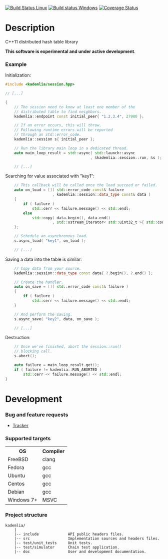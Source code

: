 [![Build Status Linux](https://travis-ci.org/DavidKeller/kademlia.svg?branch=master)](https://travis-ci.org/aleks-f/kademlia)
[![Build status Windows](https://ci.appveyor.com/api/projects/status/vf43m6qq8fk6kri1?svg=true)](https://ci.appveyor.com/project/aleks-f/kademlia)
[![Coverage Status](https://coveralls.io/repos/github/DavidKeller/kademlia/badge.svg?branch=master)](https://coveralls.io/github/aleks-f/kademlia?branch=master)


# Description
C++11 distributed hash table library

**This software is experimental and under active development**.

### Example
Initialization:
```C++
#include <kademlia/session.hpp>

// [...]

{
    // The session need to know at least one member of the
    // distributed table to find neighbors.
    kademlia::endpoint const initial_peer{ "1.2.3.4", 27980 };

    // If an error occurs, this will throw.
    // Following runtime errors will be reported
    // through an std::error_code.
    kademlia::session s{ initial_peer };

    // Run the library main loop in a dedicated thread.
    auto main_loop_result = std::async( std::launch::async
                                      , &kademlia::session::run, &s );

    // [...]
```

Searching for value associated with "key1":
```C++
    // This callback will be called once the load succeed or failed.
    auto on_load = []( std::error_code const& failure
                     , kademlia::session::data_type const& data )
    {
        if ( failure )
            std::cerr << failure.message() << std::endl;
        else
            std::copy( data.begin(), data.end()
                     , std::ostream_iterator< std::uint32_t >{ std::cout, " " } );
    };

    // Schedule an asynchronous load.
    s.async_load( "key1", on_load );

    // [...]
```

Saving a data into the table is similar:
```C++
    // Copy data from your source.
    kademlia::session::data_type const data{ ?.begin(), ?.end() };

    // Create the handler.
    auto on_save = []( std::error_code const& failure )
    {
        if ( failure )
            std::cerr << failure.message() << std::endl;
    }

    // And perform the saving.
    s.async_save( "key2", data, on_save );

    // [...]
```

Destruction:
```C++
    // Once we've finished, abort the session::run()
    // blocking call.
    s.abort();

    auto failure = main_loop_result.get();
    if ( failure != kademlia::RUN_ABORTED )
        std::cerr << failure.message() << std::endl;
}
```

# Development

### Bug and feature requests
* [Tracker](http://redmine.litchis.fr/projects/kademlia)

### Supported targets
<table>
<tr><th>OS</th><th>Compiler</th></tr>
<tr><td>FreeBSD</td><td>clang</td></tr>
<tr><td>Fedora</td><td>gcc</td></tr>
<tr><td>Ubuntu</td><td>gcc</td></tr>
<tr><td>Centos</td><td>gcc</td></tr>
<tr><td>Debian</td><td>gcc</td></tr>
<tr><td>Windows 7+</td><td>MSVC</td></tr>
</table>

### Project structure
```
kademlia/
    |
    |-- include             API public headers files.
    |-- src                 Implementation sources and headers files.
    |-- test/unit_tests     Unit tests.
    |-- test/simulator      Chain test application.
    |-- doc                 User and development documentation.
```

